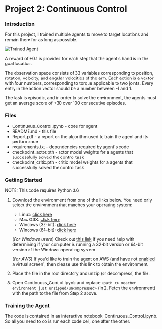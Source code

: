 [//]: # (Image References)

[image1]: https://github.com/Unity-Technologies/ml-agents/blob/master/docs/images/reacher.png "Trained Agent"

# Project 2: Continuous Control

### Introduction

For this project, I trained multiple agents to move to target locations and remain there for as long as possible.

![Trained Agent][image1]

A reward of +0.1 is provided for each step that the agent's hand is in the goal location.

The observation space consists of 33 variables corresponding to position, rotation, velocity, and angular velocities of the arm. Each action is a vector with four numbers, corresponding to torque applicable to two joints. Every entry in the action vector should be a number between -1 and 1.

The task is episodic, and in order to solve the environment, the agents must get an average score of +30 over 100 consecutive episodes.

### Files

- Continuous_Control.ipynb - code for agent
- README.md - this file
- Report.pdf - a report on the algorithm used to train the agent and its performance
- requirements.txt - dependencies required by agent's code
- checkpoint_actor.pth - actor model weights for a agents that successfully solved the control task
- checkpoint_critic.pth - critic model weights for a agents that successfully solved the control task

### Getting Started

NOTE: This code requires Python 3.6

1. Download the environment from one of the links below.  You need only select the environment that matches your operating system:
    - Linux: [click here](https://s3-us-west-1.amazonaws.com/udacity-drlnd/P2/Reacher/Reacher_Linux.zip)
    - Mac OSX: [click here](https://s3-us-west-1.amazonaws.com/udacity-drlnd/P2/Reacher/Reacher.app.zip)
    - Windows (32-bit): [click here](https://s3-us-west-1.amazonaws.com/udacity-drlnd/P2/Reacher/Reacher_Windows_x86.zip)
    - Windows (64-bit): [click here](https://s3-us-west-1.amazonaws.com/udacity-drlnd/P2/Reacher/Reacher_Windows_x86_64.zip)
    
    (_For Windows users_) Check out [this link](https://support.microsoft.com/en-us/help/827218/how-to-determine-whether-a-computer-is-running-a-32-bit-version-or-64) if you need help with determining if your computer is running a 32-bit version or 64-bit version of the Windows operating system.

    (_For AWS_) If you'd like to train the agent on AWS (and have not [enabled a virtual screen](https://github.com/Unity-Technologies/ml-agents/blob/master/docs/Training-on-Amazon-Web-Service.md)), then please use [this link](https://s3-us-west-1.amazonaws.com/udacity-drlnd/P1/Banana/Banana_Linux_NoVis.zip) to obtain the environment.

2. Place the file in the root directory and unzip (or decompress) the file. 
3. Open Continuous_Control.ipynb and replace `<path to Reacher environment just unzipped/uncompressed>` (in 2. Fetch the environment) with the path to the file from Step 2 above.

### Training the Agent

The code is contained in an interactive notebook, Continuous_Control.ipynb. So all you need to do is run each code cell, one after the other.